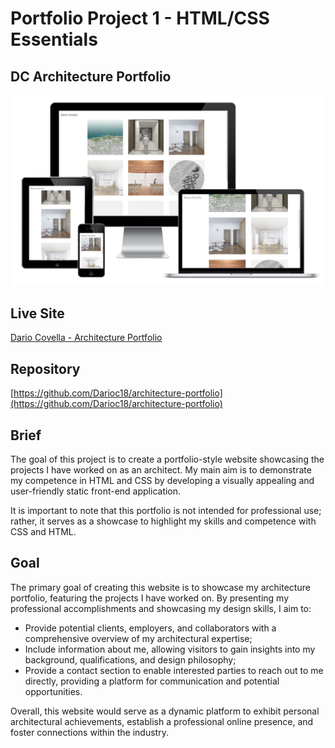 # Portfolio Project 1 - HTML/CSS Essentials
## DC Architecture Portfolio
![Responsive Mockup](assets/images/readme-files/multi-device.jpg)
## Live Site
[Dario Covella - Architecture Portfolio](https://darioc18.github.io/architecture-portfolio/architecture.html)
## Repository
[https://github.com/Darioc18/architecture-portfolio](https://github.com/Darioc18/architecture-portfolio)
## Brief
The goal of this project is to create a portfolio-style website showcasing the projects I have worked on as an architect. My main aim is to demonstrate my competence in HTML and CSS by developing a visually appealing and user-friendly static front-end application.

It is important to note that this portfolio is not intended for professional use; rather, it serves as a showcase to highlight my skills and competence with CSS and HTML.
## Goal

The primary goal of creating this website is to showcase my architecture portfolio, featuring the projects I have worked on. By presenting my professional accomplishments and showcasing my design skills, I aim to:

- Provide potential clients, employers, and collaborators with a comprehensive overview of my architectural expertise;
- Include information about me, allowing visitors to gain insights into my background, qualifications, and design philosophy;
- Provide a contact section to enable interested parties to reach out to me directly, providing a platform for communication and potential opportunities.

Overall, this website would serve as a dynamic platform to exhibit personal architectural achievements, establish a professional online presence, and foster connections within the industry.

